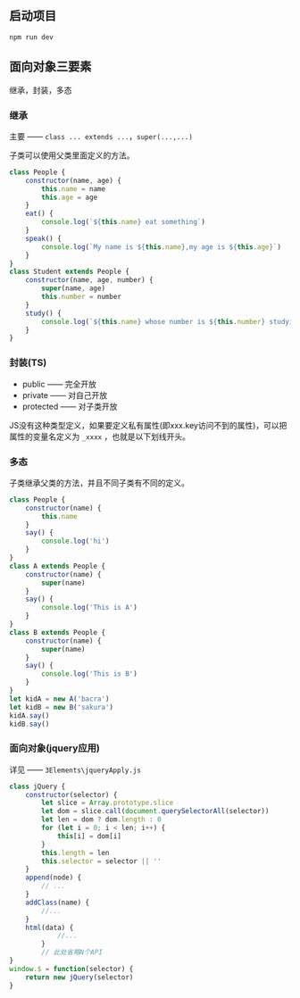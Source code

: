 ## 启动项目

```
npm run dev
```

## 面向对象三要素

继承，封装，多态

### 继承

主要 —— `class ... extends ...`，`super(...,...)`

子类可以使用父类里面定义的方法。

```js
class People {
    constructor(name, age) {
        this.name = name
        this.age = age
    }
    eat() {
        console.log(`${this.name} eat something`)
    }
    speak() {
        console.log(`My name is ${this.name},my age is ${this.age}`)
    }
}
class Student extends People {
    constructor(name, age, number) {
        super(name, age)
        this.number = number
    }
    study() {
        console.log(`${this.name} whose number is ${this.number} studying`)
    }
}
```

### 封装(TS)

- public —— 完全开放
- private —— 对自己开放
- protected —— 对子类开放

JS没有这种类型定义，如果要定义私有属性(即xxx.key访问不到的属性)，可以把属性的变量名定义为 `_xxxx` ，也就是以下划线开头。

### 多态

子类继承父类的方法，并且不同子类有不同的定义。

```js
class People {
    constructor(name) {
        this.name
    }
    say() {
        console.log('hi')
    }
}
class A extends People {
    constructor(name) {
        super(name)
    }
    say() {
        console.log('This is A')
    }
}
class B extends People {
    constructor(name) {
        super(name)
    }
    say() {
        console.log('This is B')
    }
}
let kidA = new A('bacra')
let kidB = new B('sakura')
kidA.say()
kidB.say()
```

### 面向对象(jquery应用)

详见 —— `3Elements\jqueryApply.js`

```js
class jQuery {
    constructor(selector) {
        let slice = Array.prototype.slice
        let dom = slice.call(document.querySelectorAll(selector))
        let len = dom ? dom.length : 0
        for (let i = 0; i < len; i++) {
            this[i] = dom[i]
        }
        this.length = len
        this.selector = selector || ''
    }
    append(node) {
        // ...
    }
    addClass(name) {
        //...
    }
    html(data) {
            //...
        }
        // 此处省略N个API
}
window.$ = function(selector) {
    return new jQuery(selector)
}
```

